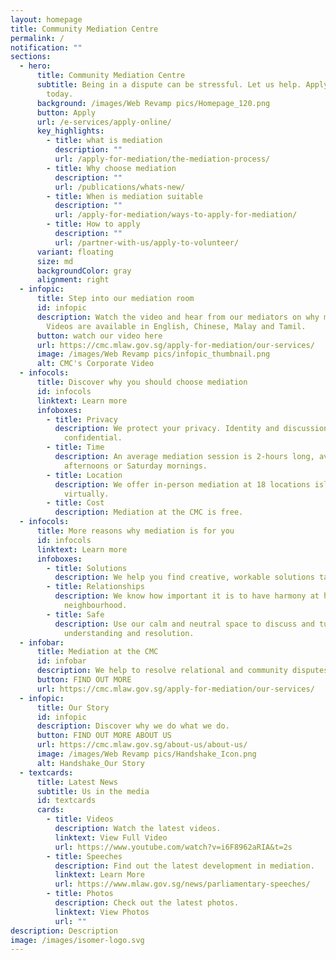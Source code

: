 ```yaml
---
layout: homepage
title: Community Mediation Centre
permalink: /
notification: ""
sections:
  - hero:
      title: Community Mediation Centre
      subtitle: Being in a dispute can be stressful. Let us help. Apply for mediation
        today.
      background: /images/Web Revamp pics/Homepage_120.png
      button: Apply
      url: /e-services/apply-online/
      key_highlights:
        - title: what is mediation
          description: ""
          url: /apply-for-mediation/the-mediation-process/
        - title: Why choose mediation
          description: ""
          url: /publications/whats-new/
        - title: When is mediation suitable
          description: ""
          url: /apply-for-mediation/ways-to-apply-for-mediation/
        - title: How to apply
          description: ""
          url: /partner-with-us/apply-to-volunteer/
      variant: floating
      size: md
      backgroundColor: gray
      alignment: right
  - infopic:
      title: Step into our mediation room
      id: infopic
      description: Watch the video and hear from our mediators on why mediation works.
        Videos are available in English, Chinese, Malay and Tamil.
      button: watch our video here
      url: https://cmc.mlaw.gov.sg/apply-for-mediation/our-services/
      image: /images/Web Revamp pics/infopic_thumbnail.png
      alt: CMC's Corporate Video
  - infocols:
      title: Discover why you should choose mediation
      id: infocols
      linktext: Learn more
      infoboxes:
        - title: Privacy
          description: We protect your privacy. Identity and discussions are kept
            confidential.
        - title: Time
          description: An average mediation session is 2-hours long, available on weekday
            afternoons or Saturday mornings.
        - title: Location
          description: We offer in-person mediation at 18 locations island wide and
            virtually.
        - title: Cost
          description: Mediation at the CMC is free.
  - infocols:
      title: More reasons why mediation is for you
      id: infocols
      linktext: Learn more
      infoboxes:
        - title: Solutions
          description: We help you find creative, workable solutions tailored to your needs.
        - title: Relationships
          description: We know how important it is to have harmony at home and in your
            neighbourhood.
        - title: Safe
          description: Use our calm and neutral space to discuss and turn tension into
            understanding and resolution.
  - infobar:
      title: Mediation at the CMC
      id: infobar
      description: We help to resolve relational and community disputes in Singapore.
      button: FIND OUT MORE
      url: https://cmc.mlaw.gov.sg/apply-for-mediation/our-services/
  - infopic:
      title: Our Story
      id: infopic
      description: Discover why we do what we do.
      button: FIND OUT MORE ABOUT US
      url: https://cmc.mlaw.gov.sg/about-us/about-us/
      image: /images/Web Revamp pics/Handshake_Icon.png
      alt: Handshake_Our Story
  - textcards:
      title: Latest News
      subtitle: Us in the media
      id: textcards
      cards:
        - title: Videos
          description: Watch the latest videos.
          linktext: View Full Video
          url: https://www.youtube.com/watch?v=i6F8962aRIA&t=2s
        - title: Speeches
          description: Find out the latest development in mediation.
          linktext: Learn More
          url: https://www.mlaw.gov.sg/news/parliamentary-speeches/
        - title: Photos
          description: Check out the latest photos.
          linktext: View Photos
          url: ""
description: Description
image: /images/isomer-logo.svg
---
```

